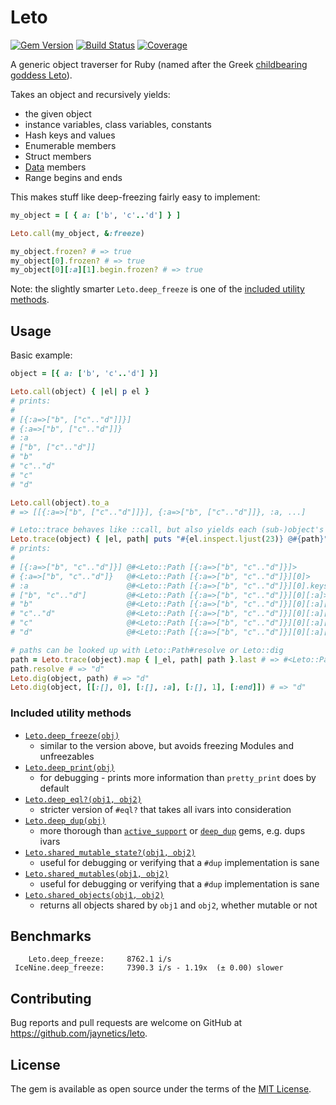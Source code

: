 # Leto

[![Gem Version](https://badge.fury.io/rb/leto.svg)](http://badge.fury.io/rb/leto)
[![Build Status](https://github.com/jaynetics/leto/actions/workflows/tests.yml/badge.svg)](https://github.com/jaynetics/leto/actions)
[![Coverage](https://codecov.io/gh/jaynetics/leto/branch/main/graph/badge.svg?token=0993K9I8VC)](https://codecov.io/gh/jaynetics/leto)

A generic object traverser for Ruby (named after the Greek [childbearing goddess Leto](https://www.theoi.com/Titan/TitanisLeto.html)).

Takes an object and recursively yields:

- the given object
- instance variables, class variables, constants
- Hash keys and values
- Enumerable members
- Struct members
- [Data](https://docs.ruby-lang.org/en/3.2/Data.html) members
- Range begins and ends

This makes stuff like deep-freezing fairly easy to implement:

```ruby
my_object = [ { a: ['b', 'c'..'d'] } ]

Leto.call(my_object, &:freeze)

my_object.frozen? # => true
my_object[0].frozen? # => true
my_object[0][:a][1].begin.frozen? # => true
```

Note: the slightly smarter `Leto.deep_freeze` is one of the [included utility methods](#included-utility-methods).

## Usage

Basic example:

```ruby
object = [{ a: ['b', 'c'..'d'] }]

Leto.call(object) { |el| p el }
# prints:
#
# [{:a=>["b", ["c".."d"]]}]
# {:a=>["b", ["c".."d"]]}
# :a
# ["b", ["c".."d"]]
# "b"
# "c".."d"
# "c"
# "d"

Leto.call(object).to_a
# => [[{:a=>["b", ["c".."d"]]}], {:a=>["b", ["c".."d"]]}, :a, ...]

# Leto::trace behaves like ::call, but also yields each (sub-)object's path:
Leto.trace(object) { |el, path| puts "#{el.inspect.ljust(23)} @#{path}" }
# prints:
#
# [{:a=>["b", "c".."d"]}] @#<Leto::Path [{:a=>["b", "c".."d"]}]>
# {:a=>["b", "c".."d"]}   @#<Leto::Path [{:a=>["b", "c".."d"]}][0]>
# :a                      @#<Leto::Path [{:a=>["b", "c".."d"]}][0].keys[0]>
# ["b", "c".."d"]         @#<Leto::Path [{:a=>["b", "c".."d"]}][0][:a]>
# "b"                     @#<Leto::Path [{:a=>["b", "c".."d"]}][0][:a][0]>
# "c".."d"                @#<Leto::Path [{:a=>["b", "c".."d"]}][0][:a][1]>
# "c"                     @#<Leto::Path [{:a=>["b", "c".."d"]}][0][:a][1].begin>
# "d"                     @#<Leto::Path [{:a=>["b", "c".."d"]}][0][:a][1].end>

# paths can be looked up with Leto::Path#resolve or Leto::dig
path = Leto.trace(object).map { |_el, path| path }.last # => #<Leto::Path...>
path.resolve # => "d"
Leto.dig(object, path) # => "d"
Leto.dig(object, [[:[], 0], [:[], :a], [:[], 1], [:end]]) # => "d"
```

### Included utility methods

- [`Leto.deep_freeze(obj)`](https://github.com/search?q=deep_freeze+repo%3Ajaynetics%2Fleto+path%3Alib%2Fleto%2Futils.rb&type=code)
  - similar to the version above, but avoids freezing Modules and unfreezables
- [`Leto.deep_print(obj)`](https://github.com/search?q=deep_print+repo%3Ajaynetics%2Fleto+path%3Alib%2Fleto%2Futils.rb&type=code)
  - for debugging - prints more information than `pretty_print` does by default
- [`Leto.deep_eql?(obj1, obj2)`](https://github.com/search?q=deep_eql+repo%3Ajaynetics%2Fleto+path%3Alib%2Fleto%2Futils.rb&type=code)
  - stricter version of `#eql?` that takes all ivars into consideration
- [`Leto.deep_dup(obj)`](https://github.com/search?q=deep_dup+repo%3Ajaynetics%2Fleto+path%3Alib%2Fleto%2Futils.rb&type=code)
  - more thorough than [`active_support`](https://www.rubydoc.info/search/gems/activesupport?q=deep_dup) or [`deep_dup`](https://github.com/ollie/deep_dup) gems, e.g. dups ivars
- [`Leto.shared_mutable_state?(obj1, obj2)`](https://github.com/search?q=shared_mutable_state+repo%3Ajaynetics%2Fleto+path%3Alib%2Fleto%2Futils.rb&type=code)
  - useful for debugging or verifying that a `#dup` implementation is sane
- [`Leto.shared_mutables(obj1, obj2)`](https://github.com/search?q=shared_mutables+repo%3Ajaynetics%2Fleto+path%3Alib%2Fleto%2Futils.rb&type=code)
  - useful for debugging or verifying that a `#dup` implementation is sane
- [`Leto.shared_objects(obj1, obj2)`](https://github.com/search?q=shared_objects+repo%3Ajaynetics%2Fleto+path%3Alib%2Fleto%2Futils.rb&type=code)
  - returns all objects shared by `obj1` and `obj2`, whether mutable or not

## Benchmarks

```
    Leto.deep_freeze:     8762.1 i/s
 IceNine.deep_freeze:     7390.3 i/s - 1.19x  (± 0.00) slower
```

## Contributing

Bug reports and pull requests are welcome on GitHub at https://github.com/jaynetics/leto.

## License

The gem is available as open source under the terms of the [MIT License](https://opensource.org/licenses/MIT).
